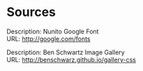 # Sources

Description: Nunito Google Font <br>
URL: http://google.com/fonts

Description: Ben Schwartz Image Gallery <br>
URL: http://benschwarz.github.io/gallery-css
